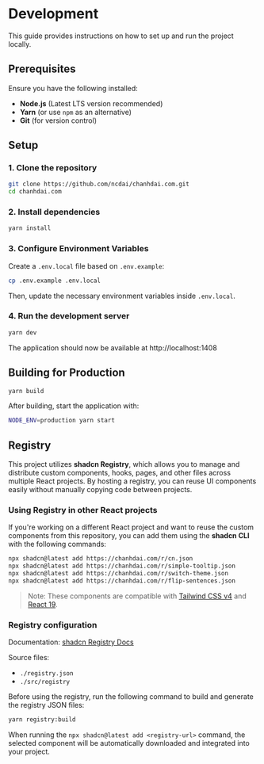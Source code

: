 # Development

This guide provides instructions on how to set up and run the project locally.

## Prerequisites

Ensure you have the following installed:

- **Node.js** (Latest LTS version recommended)
- **Yarn** (or use `npm` as an alternative)
- **Git** (for version control)

## Setup

### 1. Clone the repository

```sh
git clone https://github.com/ncdai/chanhdai.com.git
cd chanhdai.com
```

### 2. Install dependencies

```sh
yarn install
```

### 3. Configure Environment Variables

Create a `.env.local` file based on `.env.example`:

```sh
cp .env.example .env.local
```

Then, update the necessary environment variables inside `.env.local`.

### 4. Run the development server

```sh
yarn dev
```

The application should now be available at http://localhost:1408

## Building for Production

```sh
yarn build
```

After building, start the application with:

```sh
NODE_ENV=production yarn start
```

## Registry

This project utilizes **shadcn Registry**, which allows you to manage and distribute custom components, hooks, pages, and other files across multiple React projects. By hosting a registry, you can reuse UI components easily without manually copying code between projects.

### Using Registry in other React projects

If you're working on a different React project and want to reuse the custom components from this repository, you can add them using the **shadcn CLI** with the following commands:

```sh
npx shadcn@latest add https://chanhdai.com/r/cn.json
npx shadcn@latest add https://chanhdai.com/r/simple-tooltip.json
npx shadcn@latest add https://chanhdai.com/r/switch-theme.json
npx shadcn@latest add https://chanhdai.com/r/flip-sentences.json
```
> Note: These components are compatible with [Tailwind CSS v4](https://tailwindcss.com/blog/tailwindcss-v4) and [React 19](https://react.dev/blog/2024/12/05/react-19).

### Registry configuration

Documentation: [shadcn Registry Docs](https://ui.shadcn.com/docs/registry)

Source files:
  - `./registry.json`
  - `./src/registry`

Before using the registry, run the following command to build and generate the registry JSON files:

```sh
yarn registry:build
```

When running the `npx shadcn@latest add <registry-url>` command, the selected component will be automatically downloaded and integrated into your project.
